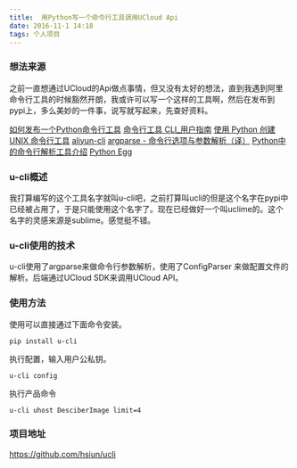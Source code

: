 ```yaml
---
title:  用Python写一个命令行工具调用UCloud Api
date: 2016-11-1 14:18
tags: 个人项目
---
```


### 想法来源
之前一直想通过UCloud的Api做点事情，但又没有太好的想法，直到我遇到阿里命令行工具的时候豁然开朗，我或许可以写一个这样的工具啊，然后在发布到pypi上，多么美妙的一件事，说写就写起来，先查好资料。

[如何发布一个Python命令行工具](http://www.jianshu.com/p/eb27d5cb5e1d)
[命令行工具 CLI_用户指南](https://help.aliyun.com/document_detail/43039.html?spm=5176.doc30001.2.1.mYdznw)
[使用 Python 创建 UNIX 命令行工具](https://www.ibm.com/developerworks/cn/aix/library/au-pythocli/)
[aliyun-cli](https://github.com/aliyun/aliyun-cli/blob/master/aliyuncli/aliyunCliHelp.py)
[argparse - 命令行选项与参数解析（译）](http://blog.xiayf.cn/2013/03/30/argparse/)
[Python中的命令行解析工具介绍](http://lingxiankong.github.io/blog/2014/01/14/command-line-parser/)
[Python Egg](http://www.xiaoh.me/2015/12/11/python-egg/)

### u-cli概述

我打算编写的这个工具名字就叫u-cli吧，之前打算叫ucli的但是这个名字在pypi中已经被占用了，于是只能使用这个名字了。现在已经做好一个叫uclime的。这个名字的灵感来源是sublime。感觉挺不错。

### u-cli使用的技术
u-cli使用了argparse来做命令行参数解析，使用了ConfigParser 来做配置文件的解析。后端通过UCloud SDK来调用UCloud API。

### 使用方法
使用可以直接通过下面命令安装。
```
pip install u-cli
```
执行配置，输入用户公私钥。
```
u-cli config
```

执行产品命令
```
u-cli uhost DesciberImage limit=4
```

### 项目地址

<https://github.com/hsiun/ucli>